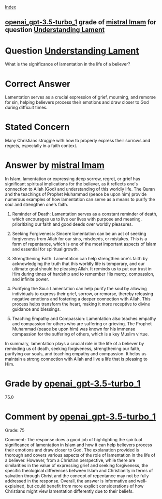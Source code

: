 
[Index](../../../../index.md)
## [openai_gpt-3.5-turbo_1](../../../grading_models/openai_gpt-3.5-turbo_1.md) grade of [mistral Imam](../../../answering_models/mistral_Imam.md) for question [Understanding Lament](../../../questions/Understanding_Lament.md)

# Question [Understanding Lament](../../../questions/Understanding_Lament.md)
What is the significance of lamentation in the life of a believer?

# Correct Answer
Lamentation serves as a crucial expression of grief, mourning, and remorse for sin, helping believers process their emotions and draw closer to God during difficult times.

# Stated Concern
Many Christians struggle with how to properly express their sorrows and regrets, especially in a faith context.

# Answer by [mistral Imam](../../../answering_models/mistral_Imam.md)
 In Islam, lamentation or expressing deep sorrow, regret, or grief has significant spiritual implications for the believer, as it reflects one's connection to Allah (God) and understanding of this worldly life. The Quran and the teachings of Prophet Muhammad (peace be upon him) provide numerous examples of how lamentation can serve as a means to purify the soul and strengthen one's faith.

1. Reminder of Death: Lamentation serves as a constant reminder of death, which encourages us to live our lives with purpose and meaning, prioritizing our faith and good deeds over worldly pleasures.

2. Seeking Forgiveness: Sincere lamentation can be an act of seeking forgiveness from Allah for our sins, misdeeds, or mistakes. This is a form of repentance, which is one of the most important aspects of Islam and essential for spiritual growth.

3. Strengthening Faith: Lamentation can help strengthen one's faith by acknowledging the truth that this worldly life is temporary, and our ultimate goal should be pleasing Allah. It reminds us to put our trust in Him during times of hardship and to remember His mercy, compassion, and infinite power.

4. Purifying the Soul: Lamentation can help purify the soul by allowing individuals to express their grief, sorrow, or remorse, thereby releasing negative emotions and fostering a deeper connection with Allah. This process helps transform the heart, making it more receptive to divine guidance and blessings.

5. Teaching Empathy and Compassion: Lamentation also teaches empathy and compassion for others who are suffering or grieving. The Prophet Muhammad (peace be upon him) was known for his immense compassion for the suffering of others, which is a key Muslim virtue.

In summary, lamentation plays a crucial role in the life of a believer by reminding us of death, seeking forgiveness, strengthening our faith, purifying our souls, and teaching empathy and compassion. It helps us maintain a strong connection with Allah and live a life that is pleasing to Him.

# Grade by [openai_gpt-3.5-turbo_1](../../../grading_models/openai_gpt-3.5-turbo_1.md)
75.0

# Comment by [openai_gpt-3.5-turbo_1](../../../grading_models/openai_gpt-3.5-turbo_1.md)
Grade: 75

Comment: The response does a good job of highlighting the spiritual significance of lamentation in Islam and how it can help believers process their emotions and draw closer to God. The explanation provided is thorough and covers various aspects of the role of lamentation in the life of a believer. However, from a Christian perspective, while there are similarities in the value of expressing grief and seeking forgiveness, the specific theological differences between Islam and Christianity in terms of salvation through Christ and the concept of repentance may not be fully addressed in the response. Overall, the answer is informative and well-explained, but could benefit from more explicit considerations of how Christians might view lamentation differently due to their beliefs.
